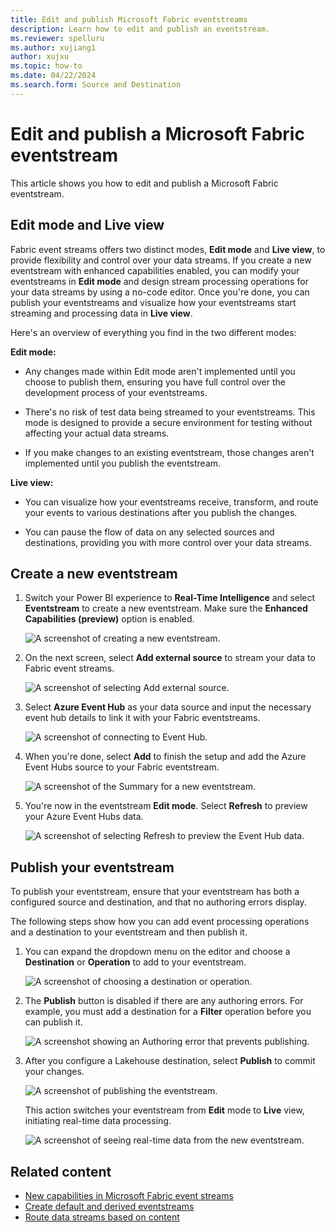 ```yaml
---
title: Edit and publish Microsoft Fabric eventstreams
description: Learn how to edit and publish an eventstream.
ms.reviewer: spelluru
ms.author: xujiang1
author: xujxu
ms.topic: how-to
ms.date: 04/22/2024
ms.search.form: Source and Destination
---
```


# Edit and publish a Microsoft Fabric eventstream

This article shows you how to edit and publish a Microsoft Fabric eventstream.

## Edit mode and Live view

Fabric event streams offers two distinct modes, **Edit mode** and **Live view**, to provide flexibility and control over your data streams. If you create a new eventstream with enhanced capabilities enabled, you can modify your eventstreams in **Edit mode** and design stream processing operations for your data streams by using a no-code editor. Once you're done, you can publish your eventstreams and visualize how your eventstreams start streaming and processing data in **Live view**.

Here's an overview of everything you find in the two different modes:

**Edit mode:**

- Any changes made within Edit mode aren't implemented until you choose to publish them, ensuring you have full control over the development process of your eventstreams.

- There's no risk of test data being streamed to your eventstreams. This mode is designed to provide a secure environment for testing without affecting your actual data streams.

- If you make changes to an existing eventstream, those changes aren't implemented until you publish the eventstream.

**Live view:**

- You can visualize how your eventstreams receive, transform, and route your events to various destinations after you publish the changes.

- You can pause the flow of data on any selected sources and destinations, providing you with more control over your data streams.

## Create a new eventstream

1. Switch your Power BI experience to **Real-Time Intelligence** and select **Eventstream** to create a new eventstream. Make sure the **Enhanced Capabilities (preview)** option is enabled.

   ![A screenshot of creating a new eventstream.](media/edit-publish/new.png)

1. On the next screen, select **Add external source** to stream your data to Fabric event streams.

   ![A screenshot of selecting Add external source.](media/edit-publish/build.png)

1. Select **Azure Event Hub** as your data source and input the necessary event hub details to link it with your Fabric eventstreams.

   ![A screenshot of connecting to Event Hub.](media/edit-publish/connect.png)

1. When you're done, select **Add** to finish the setup and add the Azure Event Hubs source to your Fabric eventstream.

   ![A screenshot of the Summary for a new eventstream.](media/edit-publish/summary.png)

1. You're now in the eventstream **Edit mode**. Select **Refresh** to preview your Azure Event Hubs data.

   ![A screenshot of selecting Refresh to preview the Event Hub data.](media/edit-publish/refresh.png)

## Publish your eventstream

To publish your eventstream, ensure that your eventstream has both a configured source and destination, and that no authoring errors display.

The following steps show how you can add event processing operations and a destination to your eventstream and then publish it.

1. You can expand the dropdown menu on the editor and choose a **Destination** or **Operation** to add to your eventstream.

   ![A screenshot of choosing a destination or operation.](media/edit-publish/destination.png)

1. The **Publish** button is disabled if there are any authoring errors. For example, you must add a destination for a **Filter** operation before you can publish it.

   ![A screenshot showing an Authoring error that prevents publishing.](media/edit-publish/error.png)

1. After you configure a Lakehouse destination, select **Publish** to commit your changes.

   ![A screenshot of publishing the eventstream.](media/edit-publish/publish.png)

   This action switches your eventstream from **Edit** mode to **Live** view, initiating real-time data processing.

   ![A screenshot of seeing real-time data from the new eventstream.](media/edit-publish/preview.png)

## Related content

- [New capabilities in Microsoft Fabric event streams](new-capabilities.md)
- [Create default and derived eventstreams](create-default-derived-streams.md)
- [Route data streams based on content](route-events-based-on-content.md)
